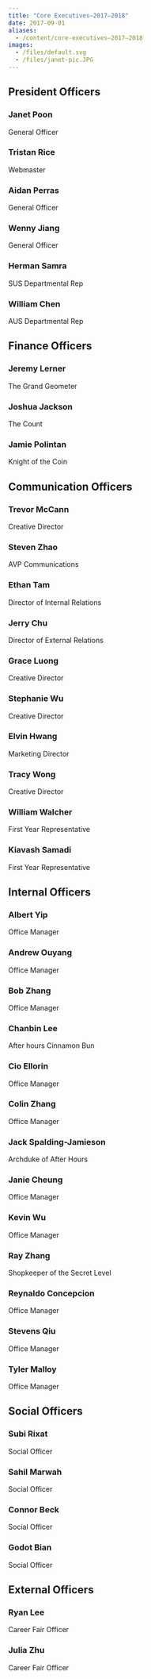 ```yaml
---
title: "Core Executives—2017–2018"
date: 2017-09-01
aliases:
  - /content/core-executives—2017–2018
images:
  - /files/default.svg
  - /files/janet-pic.JPG
---
```


<style>
.blog-post img, .blog-post .img {
  height: 200px;
  width: 200px;
  border-radius: 10000px;
  background-size: cover;
  display: block;
  margin-top: 16px;
  margin-bottom: 16px;
  margin-right: 32px;
  background-position: center;
}
</style>

President Officers
------------------

<div class="img" style="background-image: url('/files/janet-pic.JPG');"></div>

### Janet Poon

General Officer

<div class="img" style="background-image: url('https://avatars1.githubusercontent.com/u/909104?v=3&s=360');"></div>

### Tristan Rice

Webmaster

<div class="img" style="background-image: url('/files/default.svg');"></div>

### Aidan Perras

General Officer

<div class="img" style="background-image: url('/files/default.svg');"></div>

### Wenny Jiang

General Officer

<div class="img" style="background-image: url('/files/default.svg');"></div>

### Herman Samra

SUS Departmental Rep

<div class="img" style="background-image: url('/files/default.svg');"></div>

### William Chen

AUS Departmental Rep

Finance Officers
----------------

<div class="img" style="background-image: url('/files/Me%20%28Passport%20Photo%29%20-%20Jeremy%20Lerner.jpg');"></div>

### Jeremy Lerner

The Grand Geometer

<div class="img" style="background-image: url('/files/default.svg');"></div>

### Joshua Jackson

The Count

<div class="img" style="background-image: url('/files/default.svg');"></div>

### Jamie Polintan

Knight of the Coin

Communication Officers
----------------------

<div class="img" style="background-image: url('/files/default.svg');"></div>

### Trevor McCann

Creative Director

<div class="img" style="background-image: url('/files/default.svg');"></div>

### Steven Zhao

AVP Communications

<div class="img" style="background-image: url('/files/default.svg');"></div>

### Ethan Tam

Director of Internal Relations

<div class="img" style="background-image: url('/files/A1A138C2-3BB5-449B-AB07-1343F41DC818%20-%20Jerry%20Chu.jpeg');"></div>

### Jerry Chu

Director of External Relations

<div class="img" style="background-image: url('/files/default.svg');"></div>

### Grace Luong

Creative Director

<div class="img" style="background-image: url('/files/steph%20-%20Stephanie%20Wu.jpg');"></div>

### Stephanie Wu

Creative Director

<div class="img" style="background-image: url('/files/20170927_212323%20-%20Elvin%20Hwang.jpg');"></div>

### Elvin Hwang

Marketing Director

<div class="img" style="background-image: url('/files/DSC_0343%20-%20tracy%20wong.jpg');"></div>

### Tracy Wong

Creative Director

<div class="img" style="background-image: url('/files/default.svg');"></div>

### William Walcher

First Year Representative

<div class="img" style="background-image: url('/files/default.svg');"></div>

### Kiavash Samadi

First Year Representative

Internal Officers
-----------------

<div class="img" style="background-image: url('/files/20171023_124600%20-%20Albert%20Yip.jpg');"></div>

### Albert Yip

Office Manager

<div class="img" style="background-image: url('/files/default.svg');"></div>

### Andrew Ouyang

Office Manager

<div class="img" style="background-image: url('/files/default.svg');"></div>

### Bob Zhang

Office Manager

<div class="img" style="background-image: url('/files/default.svg');"></div>

### Chanbin Lee

After hours Cinnamon Bun

<div class="img" style="background-image: url('/files/10835007_10152640435298429_1575841882508849004_o%20-%20Cio%20Ellorin.jpg');"></div>

### Cio Ellorin

Office Manager

<div class="img" style="background-image: url('/files/Profile%20-%20Colin%20Zhang.jpg');"></div>

### Colin Zhang

Office Manager

<div class="img" style="background-image: url('/files/default.svg');"></div>

### Jack Spalding-Jamieson

Archduke of After Hours

<div class="img" style="background-image: url('/files/default.svg');"></div>

### Janie Cheung

Office Manager

<div class="img" style="background-image: url('/files/default.svg');"></div>

### Kevin Wu

Office Manager

<div class="img" style="background-image: url('/files/default.svg');"></div>

### Ray Zhang

Shopkeeper of the Secret Level

<div class="img" style="background-image: url('/files/default.svg');"></div>

### Reynaldo Concepcion

Office Manager

<div class="img" style="background-image: url('/files/default.svg');"></div>

### Stevens Qiu

Office Manager

<div class="img" style="background-image: url('/files/Snapchat-869675195%20-%20Tyler%20Malloy.jpg');"></div>

### Tyler Malloy

Office Manager

Social Officers
---------------

<div class="img" style="background-image: url('/files/default.svg');"></div>

### Subi Rixat

Social Officer

<div class="img" style="background-image: url('/files/default.svg');"></div>

### Sahil Marwah

Social Officer

<div class="img" style="background-image: url('/files/default.svg');"></div>

### Connor Beck

Social Officer

<div class="img" style="background-image: url('/files/default.svg');"></div>

### Godot Bian

Social Officer

External Officers
-----------------

<div class="img" style="background-image: url('/files/headshot%20-%20Ryan%20Lee.jpg');"></div>

### Ryan Lee

Career Fair Officer

<div class="img" style="background-image: url('/files/default.svg');"></div>

### Julia Zhu

Career Fair Officer
